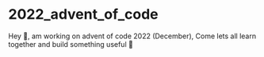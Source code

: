 # 2022_advent_of_code
Hey 👋, am working on advent of code 2022 (December), Come lets all learn together and build something useful 💃
